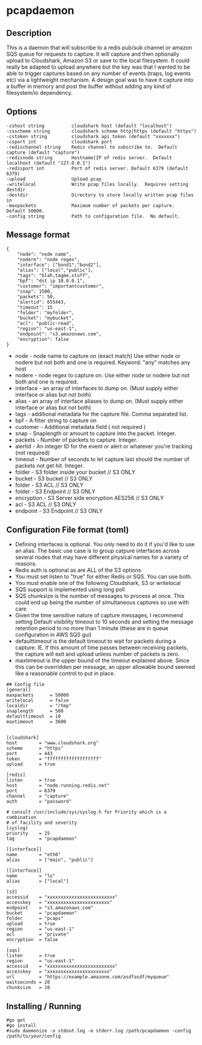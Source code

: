 # pcapdaemon

## Description
This is a daemon that will subscribe to a redis pub/sub channel or amazon SQS queue for requests to capture.  It will capture and then optionally upload to Cloudshark, Amazon S3 or save to the local filesystem.  It could really be adapted to upload anywhere but the key was that I wanted to be able to trigger captures based on any number of events (traps, log events etc) via a lightweight mechanism.  A design goal was to have it capture into a buffer in memory and post the buffer without adding any kind of filesystem/io dependency.  

## Options
    -cshost string          cloudshark host (default "localhost")
    -csscheme string        cloudshark scheme http|https (default "https")
    -cstoken string         cloudshark api token (default "xxxxxxx")
    -csport int             cloudshark port
    -redischannel string    Redis channel to subscribe to.  Default capture (default "capture")
    -redisnode string       Hostname|IP of redis server.  Default localhost (default "127.0.0.1")
    -redisport int          Port of redis server. Default 6379 (default 6379)
    -upload                 Upload pcap
    -writelocal             Write pcap files locally.  Requires setting destdir
    -destdir                Directory to store locally written pcap files in
    -maxpackets             Maximum number of packets per capture.  Default 50000.
    -config string          Path to configuration file.  No default.
    
## Message format
    {
        "node": "node name",
        "nodere": "node regex",
        "interface": ["bond1","bond2"],
        "alias": ["local","public"],
        "tags": "blah,tagme,stuff",
        "bpf": "dst ip 10.0.0.1",
        "customer": "importantcustomer",
        "snap": 1500,
        "packets": 50,
        "alertid": 655443,
        "timeout": 15
		"folder": "myfolder",
		"bucket": "mybucket",
		"acl": "public-read",
		"region": "us-east-1",
		"endpoint": "s3.amazonaws.com",
		"encryption": false
    }
    
 * node - node name to capture on (exact match) Use either node or nodere but not both and one is required. Keyword: "any" matches any host
 * nodere - node regex to capture on.  Use either node or nodere but not both and one is required.
 * interface - an array of interfaces to dump on. (Must supply either interface or alias but not both)
 * alias - an array of interface aliases to dump on.  (Must supply either interface or alias but not both)
 * tags - additional metadata for the capture file.  Comma separated list.
 * bpf - A filter string to capture on
 * customer - Additional metadata field ( not required )
 * snap - Snaplength or amount to capture into the packet.  Integer.
 * packets - Number of packets to capture.  Integer.
 * alertid - An integer ID for the event or alert or whatever you're tracking (not required)
 * timeout - Number of seconds to let capture last should the number of packets not get hit.  Integer.
 * folder - S3 folder inside your bucket // S3 ONLY
 * bucket - S3 bucket // S3 ONLY
 * folder - S3 ACL // S3 ONLY
 * folder - S3 Endpoint // S3 ONLY
 * encryption - S3 Server side encryption AES256 // S3 ONLY
 * acl - S3 ACL // S3 ONLY
 * endpoint - S3 Endpoint // S3 ONLY

## Configuration File format (toml)
 * Defining interfaces is optional.  You only need to do it if you'd like to use an alias.  The basic use case is to group catpure interfaces across several nodes that may have different physical names for a variety of reasons.
 * Redis auth is optional as are ALL of the S3 options 
 * You must set listen to "true" for either Redis or SQS.  You can use both.
 * You must enable one of the following Cloudshark, S3 or writelocal
 * SQS support is implemented using long poll
 * SQS chunksize is the number of messages to process at once.  This could end up being the number of simultaneous captures so use with care
 * Given the time sensitive nature of capture messages, I recommend setting Default visibility timeout to 10 seconds and setting the message retention period to no more than 1 minute (these are in queue configuration in AWS SQS gui)
 * defaulttimeout is the default timeout to wait for packets during a capture.  IE.  If this amount of time passes between receiving packets, the capture will exit and upload unless number of packets is zero.
 * maxtimeout is the upper bound of the timeout explained above.  Since this can be overridden per message, an upper allowable bound seemed like a reasonable control to put in place.
``` 
## Config file
[general]
maxpackets      = 50000
writelocal      = false
localdir        = "/tmp"
snaplength      = 500
defaulttimeout  = 10
maxtimeout      = 3600


[cloudshark]
host        = "www.cloudshark.org"
scheme      = "https"
port        = 443
token       = "fffffffffffffffffff"
upload      = true

[redis]
listen		= true
host        = "node.running.redis.net"
port        = 6379
channel     = "capture"
auth		= "password"

# consult /usr/include/sys/syslog.h for Priority which is a combination 
# of facility and severity
[syslog]
priority    = 25
tag         = "pcapdaemon"

[[interface]]
name        = "eth0"
alias       = ["main", "public"]

[[interface]]
name        = "lo"
alias       = ["local"]

[s3]
accessid	= "xxxxxxxxxxxxxxxxxxxxxxxxx"
accesskey	= "xxxxxxxxxxxxxxxxxxxxxxx"
endpoint	= "s3.amazonaws.com"
bucket		= "pcapdaemon"
folder		= "pcaps"
upload		= true
region		= "us-east-1"
acl			= "private"
encryption	= false

[sqs]
listen		= true
region		= "us-east-1"
accessid	= "xxxxxxxxxxxxxxxxxxxxxxxxx"
accesskey	= "xxxxxxxxxxxxxxxxxxxxxxx"
url			= "https://example.amazone.com/asdfasdf/myqueue"
waitseconds = 20
chunksize	= 10
```
## Installing / Running 
```
#go get
#go install
#sudo daemonize -o stdout.log -e stderr.log /path/pcapdaemon -config /path/to/your/config
